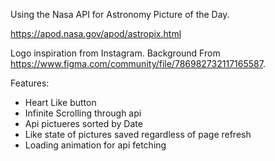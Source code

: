 Using the Nasa API for Astronomy Picture of the Day.

https://apod.nasa.gov/apod/astropix.html

Logo inspiration from Instagram.
Background From https://www.figma.com/community/file/786982732117165587.

Features:
  - Heart Like button
  - Infinite Scrolling through api
  - Api pictueres sorted by Date
  - Like state of pictures saved regardless of page refresh
  - Loading animation for api fetching
  
  
